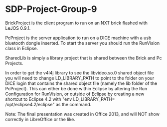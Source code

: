 SDP-Project-Group-9
===================

BrickProject is the client program to run on an NXT brick flashed with LeJOS 0.9.1.

PcProject is the server application to run on a DICE machine with a usb bluetooth dongle inserted. To start the server you should run the RunVision class in Eclipse.

SharedLib is simply a library project that is shared between the Brick and Pc Projects.

In order to get the v4l4j library to see the libvideo.so.0 shared object file you will need to change LD_LIBRARY_PATH to point to the folder on your DICE login that contains the shared object file (namely the lib folder of the PcProject). This can either be done within Eclipse by altering the Run Configuration for RunVision, or outside of Eclipse by creating a new shortcut to Eclipse 4.2 with "env LD_LIBRARY_PATH=<your path to file> /opt/eclipse4.2/eclipse" as the command.

Note: The final presentation was created in Office 2013, and will NOT show correctly in LibreOffice or the like.
